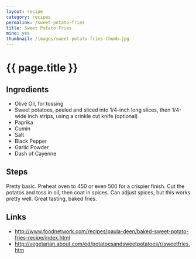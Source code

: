 ```yaml
---
layout: recipe
category: recipes
permalink: /sweet-potato-fries
title: Sweet Potato Fries
mine: yes
thumbnail: /images/sweet-potato-fries-thumb.jpg
---
```


{{ page.title }}
================

Ingredients
-----------
* Olive Oil, for tossing
* Sweet potatoes, peeled and sliced into 1/4-inch long slices, then 1/4-wide inch strips, using a crinkle cut knife (optional)
* Paprika
* Cumin
* Salt
* Black Pepper
* Garlic Powder
* Dash of Cayenne

Steps
------
Pretty basic.  Preheat oven to 450 or even 500 for a crispier finish.
Cut the potatos and toss in oil, then coat in spices. Can adjust spices,
but this works pretty well. Great tasting, baked fries.

Links
-----
* http://www.foodnetwork.com/recipes/paula-deen/baked-sweet-potato-fries-recipe/index.html
* http://vegetarian.about.com/od/potatoesandsweetpotatoes/r/sweetfries.htm






